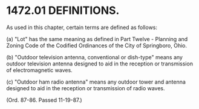 1472.01 DEFINITIONS.
====================

As used in this chapter, certain terms are defined as follows:

​(a) "Lot" has the same meaning as defined in Part Twelve - Planning and
Zoning Code of the Codified Ordinances of the City of Springboro, Ohio.

​(b) "Outdoor television antenna, conventional or dish-type" means any
outdoor television antenna designed to aid in the reception or
transmission of electromagnetic waves.

​(c) "Outdoor ham radio antenna" means any outdoor tower and antenna
designed to aid in the reception or transmission of radio waves.

(Ord. 87-86. Passed 11-19-87.)
